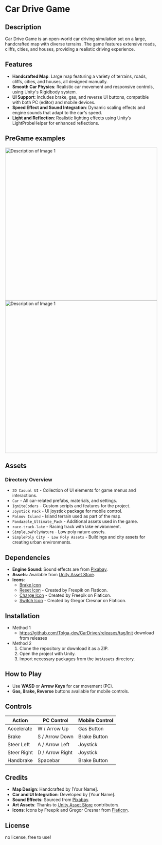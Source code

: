 ﻿# Car Drive Game

## Description
Car Drive Game is an open-world car driving simulation set on a large, handcrafted map with diverse terrains. The game features extensive roads, cliffs, cities, and houses, providing a realistic driving experience.

## Features
- **Handcrafted Map**: Large map featuring a variety of terrains, roads, cliffs, cities, and houses, all designed manually.
- **Smooth Car Physics**: Realistic car movement and responsive controls, using Unity's Rigidbody system.
- **UI Support**: Includes brake, gas, and reverse UI buttons, compatible with both PC (editor) and mobile devices.
- **Speed Effect and Sound Integration**: Dynamic scaling effects and engine sounds that adapt to the car's speed.
- **Light and Reflection**: Realistic lighting effects using Unity’s LightProbeHelper for enhanced reflections.

## PreGame examples
<img src="./GithubAssets/2.png" alt="Description of Image 1" width="500" height="500">
<img src="./GithubAssets/1.png" alt="Description of Image 1" width="500" height="500">

## Assets
### Directory Overview
- `2D Casual UI` - Collection of UI elements for game menus and interactions.
- `Car` - All car-related prefabs, materials, and settings.
- `IgniteCoders` - Custom scripts and features for the project.
- `Joystick Pack` - UI joystick package for mobile control.
- `Palmov Island` - Island terrain used as part of the map.
- `Pandazole_Ultimate_Pack` - Additional assets used in the game.
- `race-track-lake` - Racing track with lake environment.
- `SimpleLowPolyNature` - Low poly nature assets.
- `SimplePoly City - Low Poly Assets` - Buildings and city assets for creating urban environments.

## Dependencies
- **Engine Sound**: Sound effects are from [Pixabay](https://pixabay.com/?utm_source=link-attribution&utm_medium=referral&utm_campaign=music&utm_content=6000).
- **Assets**: Available from [Unity Asset Store](https://assetstore.unity.com/publishers/23246).
- **Icons**:
  - [Brake Icon](https://www.flaticon.com/free-icon/pedal_6823648?term=brake&page=1&position=10&origin=tag&related_id=6823648)
  - [Reset Icon](https://www.flaticon.com/free-icons/reset) - Created by Freepik on Flaticon.
  - [Charge Icon](https://www.flaticon.com/free-icons/charge) - Created by Freepik on Flaticon.
  - [Switch Icon](https://www.flaticon.com/free-icons/switch) - Created by Gregor Cresnar on Flaticon.

## Installation
* Method 1
  * https://github.com/Tolga-dev/CarDriver/releases/tag/Init download from releases
* Method 2
  1. Clone the repository or download it as a ZIP.
  2. Open the project with Unity.
  3. Import necessary packages from the `OutAssets` directory.

## How to Play
- Use **WASD** or **Arrow Keys** for car movement (PC).
- **Gas, Brake, Reverse** buttons available for mobile controls.

## Controls
| Action        | PC Control           | Mobile Control |
|---------------|----------------------|----------------|
| Accelerate    | W / Arrow Up         | Gas Button     |
| Brake         | S / Arrow Down       | Brake Button   |
| Steer Left    | A / Arrow Left       | Joystick       |
| Steer Right   | D / Arrow Right      | Joystick       |
| Handbrake     | Spacebar             | Brake Button   |


## Credits
- **Map Design**: Handcrafted by [Your Name].
- **Car and UI Integration**: Developed by [Your Name].
- **Sound Effects**: Sourced from [Pixabay](https://pixabay.com).
- **Art Assets**: Thanks to [Unity Asset Store](https://assetstore.unity.com) contributors.
- **Icons**: Icons by Freepik and Gregor Cresnar from [Flaticon](https://www.flaticon.com).

## License
no license, free to use!

